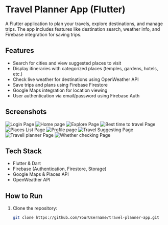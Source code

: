 # Travel Planner App (Flutter)

A Flutter application to plan your travels, explore destinations, and manage trips. The app includes features like destination search, weather info, and Firebase integration for saving trips.

## Features
- Search for cities and view suggested places to visit
- Display itineraries with categorized places (temples, gardens, hotels, etc.)
- Check live weather for destinations using OpenWeather API
- Save trips and plans using Firebase Firestore
- Google Maps integration for location viewing
- User authentication via email/password using Firebase Auth

## Screenshots
![Login Page](screenshots/login.jpg)
![Home page](screenshots/home.jpg)
![Explore Page](screenshots/explore.jpg)
![Best time to travel Page](screenshots/best_time_to_travel.jpg)
![Places List Page](screenshots/places_list.jpg)
![Profile page](screenshots/reason_to_travel.jpg)
![Travel Suggesting Page](screenshots/travel_suggesting.jpg)
![Travell planner Page](screenshots/travell_planner.jpg)
![Whether checking Page](screenshots/whether_checkin.jpg)







## Tech Stack
- Flutter & Dart
- Firebase (Authentication, Firestore, Storage)
- Google Maps & Places API
- OpenWeather API

## How to Run
1. Clone the repository:
   ```bash
   git clone https://github.com/YourUsername/travel-planner-app.git

